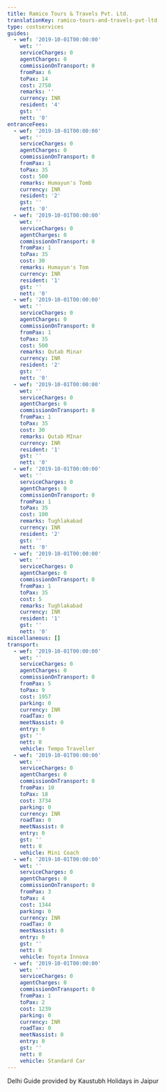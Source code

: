 ```yaml
---
title: Ramico Tours & Travels Pvt. Ltd.
translationKey: ramico-tours-and-travels-pvt-ltd
type: costservices
guides:
  - wef: '2019-10-01T00:00:00'
    wet: ''
    serviceCharges: 0
    agentCharges: 0
    commissionOnTransport: 0
    fromPax: 6
    toPax: 14
    cost: 2750
    remarks: ''
    currency: INR
    resident: '4'
    gst: ''
    nett: '0'
entranceFees:
  - wef: '2019-10-01T00:00:00'
    wet: ''
    serviceCharges: 0
    agentCharges: 0
    commissionOnTransport: 0
    fromPax: 1
    toPax: 35
    cost: 500
    remarks: Humayun's Tomb
    currency: INR
    resident: '2'
    gst: ''
    nett: '0'
  - wef: '2019-10-01T00:00:00'
    wet: ''
    serviceCharges: 0
    agentCharges: 0
    commissionOnTransport: 0
    fromPax: 1
    toPax: 35
    cost: 30
    remarks: Humayun's Tom
    currency: INR
    resident: '1'
    gst: ''
    nett: '0'
  - wef: '2019-10-01T00:00:00'
    wet: ''
    serviceCharges: 0
    agentCharges: 0
    commissionOnTransport: 0
    fromPax: 1
    toPax: 35
    cost: 500
    remarks: Qutab Minar
    currency: INR
    resident: '2'
    gst: ''
    nett: '0'
  - wef: '2019-10-01T00:00:00'
    wet: ''
    serviceCharges: 0
    agentCharges: 0
    commissionOnTransport: 0
    fromPax: 1
    toPax: 35
    cost: 30
    remarks: Qutab MInar
    currency: INR
    resident: '1'
    gst: ''
    nett: '0'
  - wef: '2019-10-01T00:00:00'
    wet: ''
    serviceCharges: 0
    agentCharges: 0
    commissionOnTransport: 0
    fromPax: 1
    toPax: 35
    cost: 100
    remarks: Tughlakabad
    currency: INR
    resident: '2'
    gst: ''
    nett: '0'
  - wef: '2019-10-01T00:00:00'
    wet: ''
    serviceCharges: 0
    agentCharges: 0
    commissionOnTransport: 0
    fromPax: 1
    toPax: 35
    cost: 5
    remarks: Tughlakabad
    currency: INR
    resident: '1'
    gst: ''
    nett: '0'
miscellaneous: []
transport:
  - wef: '2019-10-01T00:00:00'
    wet: ''
    serviceCharges: 0
    agentCharges: 0
    commissionOnTransport: 0
    fromPax: 5
    toPax: 9
    cost: 1957
    parking: 0
    currency: INR
    roadTax: 0
    meetNassist: 0
    entry: 0
    gst: ''
    nett: 0
    vehicle: Tempo Traveller
  - wef: '2019-10-01T00:00:00'
    wet: ''
    serviceCharges: 0
    agentCharges: 0
    commissionOnTransport: 0
    fromPax: 10
    toPax: 18
    cost: 3734
    parking: 0
    currency: INR
    roadTax: 0
    meetNassist: 0
    entry: 0
    gst: ''
    nett: 0
    vehicle: Mini Coach
  - wef: '2019-10-01T00:00:00'
    wet: ''
    serviceCharges: 0
    agentCharges: 0
    commissionOnTransport: 0
    fromPax: 3
    toPax: 4
    cost: 1344
    parking: 0
    currency: INR
    roadTax: 0
    meetNassist: 0
    entry: 0
    gst: ''
    nett: 0
    vehicle: Toyota Innova
  - wef: '2019-10-01T00:00:00'
    wet: ''
    serviceCharges: 0
    agentCharges: 0
    commissionOnTransport: 0
    fromPax: 1
    toPax: 2
    cost: 1239
    parking: 0
    currency: INR
    roadTax: 0
    meetNassist: 0
    entry: 0
    gst: ''
    nett: 0
    vehicle: Standard Car
---
```

Delhi Guide provided by Kaustubh Holidays in Jaipur